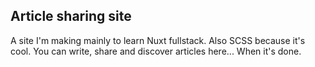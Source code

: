 ## Article sharing site
A site I'm making mainly to learn Nuxt fullstack. Also SCSS because it's cool. You can write, share and discover articles here...
When it's done.